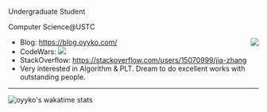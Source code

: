 Undergraduate Student

Computer Science@USTC

<img align="right" src="https://github-readme-stats.vercel.app/api?username=Oyyko&count_private=true&show_icons=true&hide_title=true&theme=tokyonight" />

- Blog: https://blog.oyyko.com/
- CodeWars: [![](https://www.codewars.com/users/Oyyko/badges/micro)](https://www.codewars.com/users/Oyyko/)
- StackOverflow: https://stackoverflow.com/users/15070999/jia-zhang
- Very interested in Algorithm & PLT. Dream to do excellent works with outstanding people.
---


<img src="https://github-readme-stats.vercel.app/api/wakatime?username=oyyko&layout=compact" alt="oyyko's wakatime stats"></td>
 

